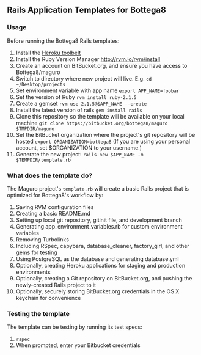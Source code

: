 
## Rails Application Templates for Bottega8


### Usage

Before running the Bottega8 Rails templates:

1. Install the [Heroku toolbelt](https://toolbelt.heroku.com/)
1. Install the Ruby Version Manager http://rvm.io/rvm/install
1. Create an account on BitBucket.org, and ensure you have access to Bottega8/maguro
1. Switch to directory where new project will live. E.g. `cd ~/Desktop/projects`
1. Set environment variable with app name `export APP_NAME=foobar`
1. Set the version of Ruby `rvm install ruby-2.1.5`
1. Create a gemset `rvm use 2.1.5@$APP_NAME --create`
1. Install the latest version of rails `gem install rails`
1. Clone this repository so the template will be available on your local machine `git clone https://bitbucket.org/bottega8/maguro $TMPDIR/maguro`
1. Set the BitBucket organization where the project's git repository will be hosted
`export ORGANIZATION=bottega8` (If you are using your personal account, set $ORGANIZATION to your username.)
1. Generate the new project: `rails new $APP_NAME -m $TEMPDIR/template.rb`

### What does the template do?

The Maguro project's `template.rb` will create a basic Rails project that is optimized for Bottega8's workflow by:

1. Saving RVM configuration files
1. Creating a basic README.md
1. Setting up local git repository, gitinit file, and development branch
1. Generating app_environment_variables.rb for custom environment variables
1. Removing Turbolinks
1. Including RSpec, capybara, database_cleaner, factory_girl, and other gems for testing
1. Using PostgreSQL as the database and generating database.yml
1. Optionally, creating Heroku applications for staging and production environments
1. Optionally, creating a Git repository on BitBucket.org, and pushing the newly-created Rails project to it
1. Optionally, securely storing BitBucket.org credentials in the OS X keychain for convenience
 
### Testing the template

The template can be testing by running its test specs:

1. `rspec`
2. When prompted, enter your Bitbucket credentials
